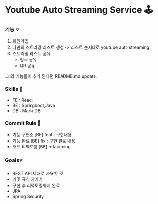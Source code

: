 # Youtube Auto Streaming Service 🕹

### 기능 💡
1. 회원가입
2. 나만의 스트리밍 리스트 생성  -> 리스트 순서대로 youtube auto streaming
3. 스트리밍 리스트 공유 
   - 링크 공유
   - QR 공유 
   
그 외 기능들이 추가 된다면 README.md update.


### Skills 🌱
- FE : React 
- BE : Springboot,Java
- DB : Maria DB


### Commit Rule 🔐
- 기능 구현중 [BE] feat : 구현내용 
- 기능 완료   [BE] fix :  구현 완료 내용
- 코드 리팩토링 [BE] refactoring 


### Goals⭐️
- REST API 제대로 사용할 것
- 커밋 규칙 지키기 
- 구현 후 리팩토링까지 완료
- JPA 
- Spring Security
